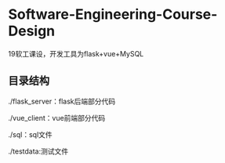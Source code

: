# Software-Engineering-Course-Design

19软工课设，开发工具为flask+vue+MySQL

## 目录结构

./flask_server：flask后端部分代码

./vue_client：vue前端部分代码

./sql：sql文件

./testdata:测试文件
